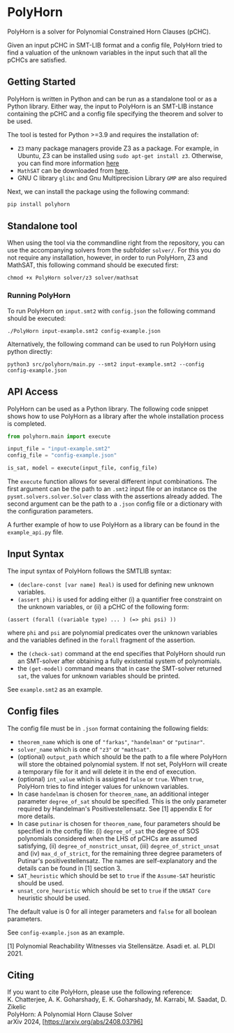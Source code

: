 # PolyHorn

PolyHorn is a solver for Polynomial Constrained Horn Clauses (pCHC). 

Given an input pCHC in SMT-LIB format and a config file, PolyHorn tried to find a valuation of the unknown variables in the input such that all the pCHCs are satisfied. 


## Getting Started
PolyHorn is written in Python and can be run as a standalone tool or as a Python library. Either way, the input to PolyHorn is an SMT-LIB instance containing the pCHC and a config file specifying the theorem and solver to be used. 

The tool is tested for Python >=3.9 and requires the installation of:
- `Z3` many package managers provide Z3 as a package. For example, in Ubuntu, Z3 can be installed using `sudo apt-get install z3`. Otherwise, you can find more information [here](https://github.com/Z3Prover/z3)
- `MathSAT` can be downloaded from [here](http://mathsat.fbk.eu/download.html).
- GNU C library `glibc` and Gnu Multiprecision Library `GMP` are also required

Next, we can install the package using the following command:
```bash
pip install polyhorn
```

## Standalone tool

When using the tool via the commandline right from the repository, you can use the accompanying solvers from the subfolder `solver/`. For this you do not require any installation, however, in order to run PolyHorn, Z3 and MathSAT, this following command should be executed first:

```
chmod +x PolyHorn solver/z3 solver/mathsat
```

### Running PolyHorn 

To run PolyHorn on `input.smt2` with `config.json` the following command should be executed:

```
./PolyHorn input-example.smt2 config-example.json
```

Alternatively, the following command can be used to run PolyHorn using python directly:

```
python3 src/polyhorn/main.py --smt2 input-example.smt2 --config config-example.json
```

## API Access

PolyHorn can be used as a Python library. The following code snippet shows how to use PolyHorn as a library after the whole installation process is completed.

```python
from polyhorn.main import execute

input_file = "input-example.smt2"
config_file = "config-example.json"

is_sat, model = execute(input_file, config_file)
```

The `execute` function allows for several different input combinations. The first argument can be the path to an `.smt2` input file or an instance os the `pysmt.solvers.solver.Solver` class with the assertions already added. The second argument can be the path to a `.json` config file or a dictionary with the configuration parameters. 

A further example of how to use PolyHorn as a library can be found in the `example_api.py` file.


## Input Syntax

The input syntax of PolyHorn follows the SMTLIB syntax:

 - `(declare-const [var name] Real)` is used for defining new unknown variables. 
 - `(assert phi)` is used for adding either (i) a quantifier free constraint on the unknown variables, or (ii) a pCHC of the following form:
 ```
 (assert (forall ((variable type) ... ) (=> phi psi) ))
 ```
 where `phi` and `psi` are polynomial predicates over the unknown variables and the variables defined in the `forall` fragment of the assertion. 
 - the `(check-sat)` command at the end specifies that PolyHorn should run an SMT-solver after obtaining a fully existential system of polynomials. 
 - the `(get-model)` command means that in case the SMT-solver returned `sat`, the values for unknown variables should be printed. 

 See `example.smt2` as an example. 

 ## Config files

 The config file must be in `.json` format containing the following fields:
 - `theorem_name` which is one of `"farkas"`, `"handelman"` or `"putinar"`.
 - `solver_name` which is one of `"z3"` or `"mathsat"`.
 - (optional) `output_path` which should be the path to a file where PolyHorn will store the obtained polynomial system. If not set, PolyHorn will create a temporary file for it and will delete it in the end of execution.
 - (optional) `int_value` which is assigned `false` or `true`. When `true`, PolyHorn tries to find integer values for unknown variables. 
 - In case `handelman` is chosen for `theorem_name`, an additional integer parameter `degree_of_sat` should be specified. This is the only parameter required by Handelman's Positivestellensatz. See [1] appendix E for more details.
 - In case `putinar` is chosen for `theorem_name`, four parameters should be specified in the config file: (i) `degree_of_sat` the degree of SOS polynomials considered when the LHS of pCHCs are assumed satisfying, (ii) `degree_of_nonstrict_unsat`, (iii) `degree_of_strict_unsat` and (iv) `max_d_of_strict`, for the remaining three degree parameters of Putinar's positivestellensatz. The names are self-explanatory and the details can be found in [1] section 3.
 - `SAT_heuristic` which should be set to `true` if the `Assume-SAT` heuristic should be used.
 - `unsat_core_heuristic` which should be set to `true` if the `UNSAT Core` heuristic should be used. 

The default value is 0 for all integer parameters and `false` for all boolean parameters. 

See `config-example.json` as an example. 

 [1] Polynomial Reachability Witnesses via Stellensätze. Asadi et. al. PLDI 2021.

## Citing

If you want to cite PolyHorn, please use the following reference:\
K. Chatterjee, A. K. Goharshady, E. K. Goharshady, M. Karrabi, M. Saadat, D. Zikelic\
PolyHorn: A Polynomial Horn Clause Solver\
arXiv 2024, [https://arxiv.org/abs/2408.03796]


